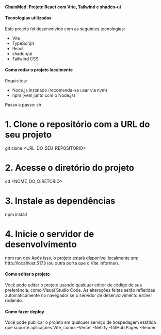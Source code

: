 #### ChainMed: Projeto React com Vite, Tailwind e shadcn-ui

#### Tecnologias utilizadas
Este projeto foi desenvolvido com as seguintes tecnologias:
- Vite
- TypeScript
- React
- shadcn/ui
- Tailwind CSS

#### Como rodar o projeto localmente
Requisitos:
- Node.js instalado (recomenda-se usar via nvm)
- npm (vem junto com o Node.js)

Passo a passo:
sh
# 1. Clone o repositório com a URL do seu projeto
git clone <URL_DO_SEU_REPOSITORIO>
# 2. Acesse o diretório do projeto
cd <NOME_DO_DIRETORIO>
# 3. Instale as dependências
npm install
# 4. Inicie o servidor de desenvolvimento
npm run dev
Após isso, o projeto estará disponível localmente em: http://localhost:5173 (ou outra porta que o Vite informar).

#### Como editar o projeto
Você pode editar o projeto usando qualquer editor de código de sua preferência, como Visual Studio Code.
As alterações feitas serão refletidas automaticamente no navegador se o servidor de desenvolvimento estiver rodando.

#### Como fazer deploy
Você pode publicar o projeto em qualquer serviço de hospedagem estática que suporte aplicações Vite, como:
-Vercel
-Netlify
-GitHub Pages
-Render

